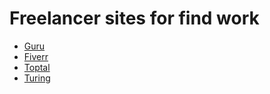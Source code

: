 # Freelancer sites for find work

- [Guru](https://www.guru.com)
- [Fiverr](https://www.fiverr.com)
- [Toptal](https://www.toptal.com)
- [Turing](https://www.turing.com)
